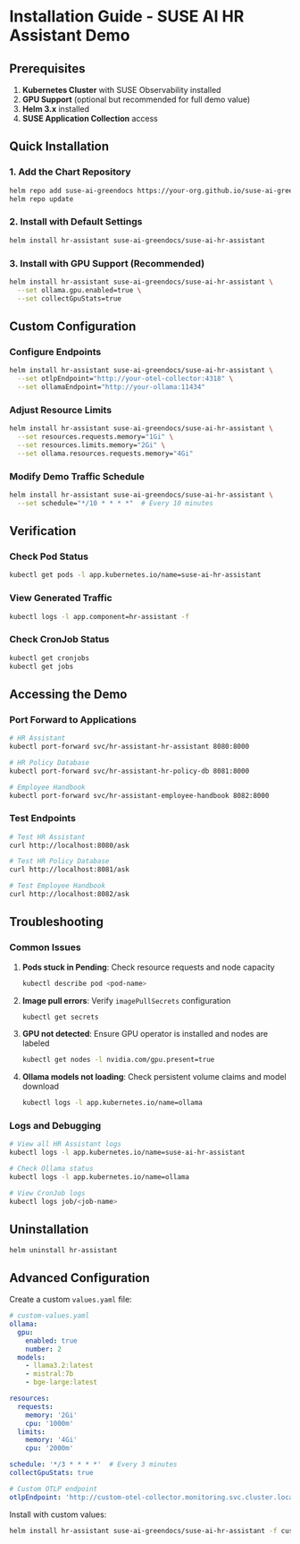 # Installation Guide - SUSE AI HR Assistant Demo

## Prerequisites

1. **Kubernetes Cluster** with SUSE Observability installed
2. **GPU Support** (optional but recommended for full demo value)
3. **Helm 3.x** installed
4. **SUSE Application Collection** access

## Quick Installation

### 1. Add the Chart Repository
```bash
helm repo add suse-ai-greendocs https://your-org.github.io/suse-ai-greendocs
helm repo update
```

### 2. Install with Default Settings
```bash
helm install hr-assistant suse-ai-greendocs/suse-ai-hr-assistant
```

### 3. Install with GPU Support (Recommended)
```bash
helm install hr-assistant suse-ai-greendocs/suse-ai-hr-assistant \
  --set ollama.gpu.enabled=true \
  --set collectGpuStats=true
```

## Custom Configuration

### Configure Endpoints
```bash
helm install hr-assistant suse-ai-greendocs/suse-ai-hr-assistant \
  --set otlpEndpoint="http://your-otel-collector:4318" \
  --set ollamaEndpoint="http://your-ollama:11434"
```

### Adjust Resource Limits
```bash
helm install hr-assistant suse-ai-greendocs/suse-ai-hr-assistant \
  --set resources.requests.memory="1Gi" \
  --set resources.limits.memory="2Gi" \
  --set ollama.resources.requests.memory="4Gi"
```

### Modify Demo Traffic Schedule
```bash
helm install hr-assistant suse-ai-greendocs/suse-ai-hr-assistant \
  --set schedule="*/10 * * * *"  # Every 10 minutes
```

## Verification

### Check Pod Status
```bash
kubectl get pods -l app.kubernetes.io/name=suse-ai-hr-assistant
```

### View Generated Traffic
```bash
kubectl logs -l app.component=hr-assistant -f
```

### Check CronJob Status
```bash
kubectl get cronjobs
kubectl get jobs
```

## Accessing the Demo

### Port Forward to Applications
```bash
# HR Assistant
kubectl port-forward svc/hr-assistant-hr-assistant 8080:8000

# HR Policy Database  
kubectl port-forward svc/hr-assistant-hr-policy-db 8081:8000

# Employee Handbook
kubectl port-forward svc/hr-assistant-employee-handbook 8082:8000
```

### Test Endpoints
```bash
# Test HR Assistant
curl http://localhost:8080/ask

# Test HR Policy Database
curl http://localhost:8081/ask

# Test Employee Handbook
curl http://localhost:8082/ask
```

## Troubleshooting

### Common Issues

1. **Pods stuck in Pending**: Check resource requests and node capacity
   ```bash
   kubectl describe pod <pod-name>
   ```

2. **Image pull errors**: Verify `imagePullSecrets` configuration
   ```bash
   kubectl get secrets
   ```

3. **GPU not detected**: Ensure GPU operator is installed and nodes are labeled
   ```bash
   kubectl get nodes -l nvidia.com/gpu.present=true
   ```

4. **Ollama models not loading**: Check persistent volume claims and model download
   ```bash
   kubectl logs -l app.kubernetes.io/name=ollama
   ```

### Logs and Debugging

```bash
# View all HR Assistant logs
kubectl logs -l app.kubernetes.io/name=suse-ai-hr-assistant

# Check Ollama status
kubectl logs -l app.kubernetes.io/name=ollama

# View CronJob logs
kubectl logs job/<job-name>
```

## Uninstallation

```bash
helm uninstall hr-assistant
```

## Advanced Configuration

Create a custom `values.yaml` file:

```yaml
# custom-values.yaml
ollama:
  gpu:
    enabled: true
    number: 2
  models:
    - llama3.2:latest
    - mistral:7b
    - bge-large:latest

resources:
  requests:
    memory: '2Gi'
    cpu: '1000m'
  limits:
    memory: '4Gi'
    cpu: '2000m'

schedule: '*/3 * * * *'  # Every 3 minutes
collectGpuStats: true

# Custom OTLP endpoint
otlpEndpoint: 'http://custom-otel-collector.monitoring.svc.cluster.local:4318'
```

Install with custom values:
```bash
helm install hr-assistant suse-ai-greendocs/suse-ai-hr-assistant -f custom-values.yaml
```
